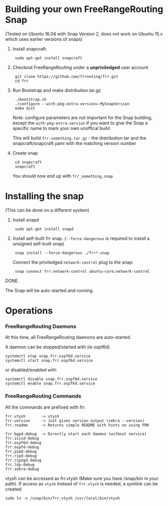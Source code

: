 Building your own FreeRangeRouting Snap
========================================
(Tested on Ubuntu 16.04 with Snap Version 2, does not work on Ubuntu 15.x
which uses earlier versions of snaps)

1. Install snapcraft:

        sudo apt-get install snapcraft
	
2. Checkout FreeRangeRouting under a **unpriviledged** user account

        git clone https://github.com/frrouting/frr.git
        cd frr

3. Run Bootstrap and make distribution tar.gz

        ./bootstrap.sh
        ./configure --with-pkg-extra-version=-MySnapVersion
        make dist
			
    Note: configure parameters are not important for the Snap building,
    except the `with-pkg-extra-version` if you want to give the Snap
    a specific name to mark your own unoffical build

    This will build `frr-something.tar.gz` - the distribution tar and 
    the snapcraft/snapcraft.yaml with the matching version number

4. Create snap

        cd snapcraft
        snapcraft

    You should now end up with `frr_something.snap`

Installing the snap 
===================
(This can be done on a different system)

1. Install snapd

        sudo apt-get install snapd

2. Install self-built frr snap. (`--force-dangerous` is required to
   install a unsigned self-built snap)

        snap install --force-dangerous ./frr*.snap

    Connect the priviledged `network-control` plug to the snap:

        snap connect frr:network-control ubuntu-core:network-control

DONE.

The Snap will be auto-started and running. 

Operations
==========

### FreeRangeRouting Daemons
At this time, all FreeRangeRouting daemons are auto-started.

A daemon can be stopped/started with (ie ospf6d)

    systemctl stop snap.frr.ospf6d.service
    systemctl start snap.frr.ospf6d.service

or disabled/enabled with

    systemctl disable snap.frr.ospf6d.service
    systemctl enable snap.frr.ospf6d.service

### FreeRangeRouting Commands
All the commands are prefixed with frr.

    frr.vtysh       -> vtysh
    frr.version     -> Just gives version output (zebra --version)
    frr.readme      -> Returns simple README with hints on using FRR

    frr.bgpd-debug  -> Directly start each daemon (without service)
    frr.isisd-debug
    frr.ospf6d-debug
    frr.ospfd-debug
    frr.pimd-debug
    frr.ripd-debug
    frr.ripngd-debug
    frr.ldp-debug
    frr.zebra-debug

vtysh can be accessed as frr.vtysh (Make sure you have /snap/bin in your
path). If access as `vtysh` instead of `frr.vtysh` is needed, a symlink 
can be created:

    sudo ln -s /snap/bin/frr.vtysh /usr/local/bin/vtysh
